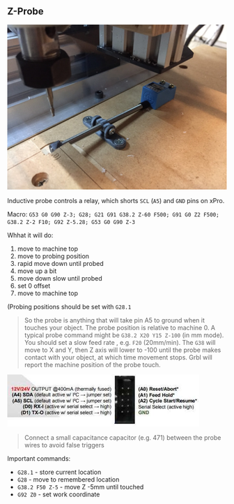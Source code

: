 ## Z-Probe

![Inductive Z-probe](./images/z-probe.jpg)

Inductive probe controls a relay, which shorts `SCL` (`A5`) and `GND` pins on xPro.

Macro: `G53 G0 G90 Z-3; G28; G21 G91 G38.2 Z-60 F500; G91 G0 Z2 F500; G38.2 Z-2 F10; G92 Z-5.28; G53 G0 G90 Z-3`

Whhat it will do:

1. move to machine top
2. move to probing position
3. rapid move down until probed
4. move up a bit
5. move down slow until probed
6. set 0 offset
7. move to machine top

(Probing positions should be set with `G28.1`

> So the probe is anything that will take pin A5 to ground when it touches your object. The probe position is relative to machine 0. A typical probe command might be `G38.2 X20 Y15 Z-100` (in mm mode). You should set a slow feed rate , e.g. `F20` (20mm/min). The `G38` will move to X and Y, then Z axis will lower to -100 until the probe makes contact with your object, at which time movement stops. Grbl will report the machine position of the probe touch. 

![xPro pins](./images/xpro-pins.jpg)

> Connect a small capacitance capacitor (e.g. 471) between the probe wires to avoid false triggers

Important commands: 
* `G28.1` - store current location 
* `G28` - move to remembered location
* `G38.2 F50 Z-5` - move Z -5mm until touched 
* `G92 Z0` - set work coordinate
